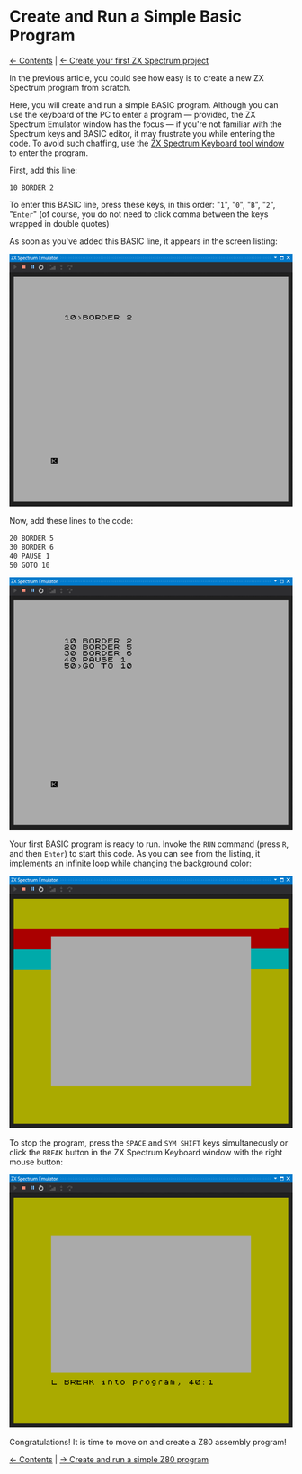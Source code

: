 # Create and Run a Simple Basic Program

[&larr; Contents](../Index.md) | [&larr; Create your first ZX Spectrum project](../GettingStarted/CreateFirstZxSpectrumProject.md)

In the previous article, you could see how easy is to create a new ZX Spectrum 
program from scratch.

Here, you will create and run a simple BASIC program. Although you can use 
the keyboard of the PC to enter a program &mdash; provided, the ZX Spectrum Emulator
window has the focus &mdash; if you're not familiar with the Spectrum keys and 
BASIC editor, it may frustrate you while entering the code. To avoid such chaffing, 
use the [ZX Spectrum Keyboard tool window](../IdeTools/KeyboardToolWindow.md) to enter 
the program.

First, add this line:

```
10 BORDER 2
```

To enter this BASIC line, press these keys, in this order: "`1`", "`0`", "`B`", 
"`2`", "`Enter`" (of course, you do not need to click comma between the keys 
wrapped in double quotes)

As soon as you've added this BASIC line, it appears in the screen listing:

![Basic line #10](./Figures/BasicLine1.png)

Now, add these lines to the code:

```
20 BORDER 5
30 BORDER 6
40 PAUSE 1
50 GOTO 10
```

![Other basic lines](./Figures/BasicLine2.png)

Your first BASIC program is ready to run. Invoke the `RUN` command (press
`R`, and then `Enter`) to start this code. As you can see from the listing, 
it implements an infinite loop while changing the background color:

![Running the code](./Figures/RunningBorderProgram.png)

To stop the program, press the `SPACE` and `SYM SHIFT` keys simultaneously
or click the `BREAK` button in the ZX Spectrum Keyboard window with the right
mouse button:

![Stopping the code](./Figures/StoppingBorderProgram.png)

Congratulations! It is time to move on and create a Z80 assembly program!

[&larr; Contents](../Index.md) | [&rarr; Create and run a simple Z80 program](./CreateSimpleZ80Program.md)

